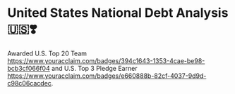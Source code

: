 # United States National Debt Analysis 🇺🇸❣️

Awarded U.S. Top 20 Team https://www.youracclaim.com/badges/394c1643-1353-4cae-be98-bcb3cf066f04 and U.S. Top 3 Pledge Earner https://www.youracclaim.com/badges/e660888b-82cf-4037-9d9d-c98c06cacdec. 
